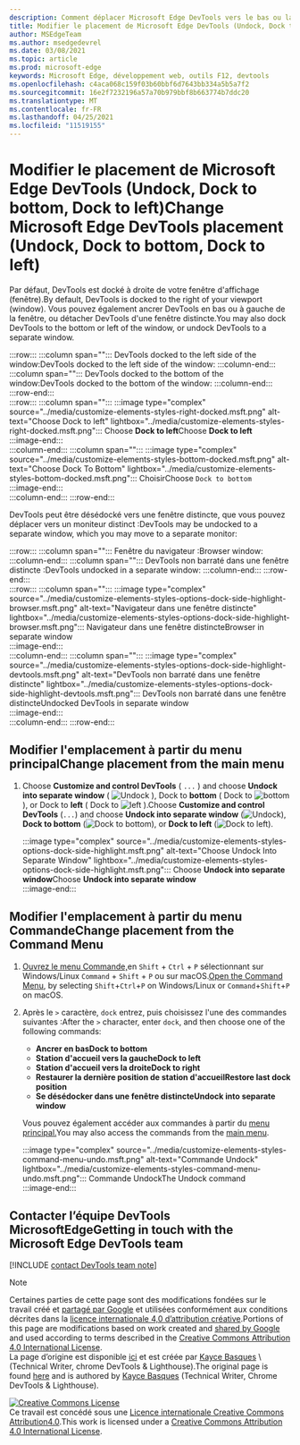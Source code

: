 ```yaml
---
description: Comment déplacer Microsoft Edge DevTools vers le bas ou la gauche de votre fenêtre d'affichage, ou vers une fenêtre distincte.
title: Modifier le placement de Microsoft Edge DevTools (Undock, Dock to bottom, Dock to left)
author: MSEdgeTeam
ms.author: msedgedevrel
ms.date: 03/08/2021
ms.topic: article
ms.prod: microsoft-edge
keywords: Microsoft Edge, développement web, outils F12, devtools
ms.openlocfilehash: c4aca068c159f03b60bbf6d7643bb334a5b5a7f2
ms.sourcegitcommit: 16e2f7232196a57a70b979bbf8b663774b7ddc20
ms.translationtype: MT
ms.contentlocale: fr-FR
ms.lasthandoff: 04/25/2021
ms.locfileid: "11519155"
---
```

<!-- Copyright Kayce Basques 

   Licensed under the Apache License, Version 2.0 (the "License");
   you may not use this file except in compliance with the License.
   You may obtain a copy of the License at

       https://www.apache.org/licenses/LICENSE-2.0

   Unless required by applicable law or agreed to in writing, software
   distributed under the License is distributed on an "AS IS" BASIS,
   WITHOUT WARRANTIES OR CONDITIONS OF ANY KIND, either express or implied.
   See the License for the specific language governing permissions and
   limitations under the License.  -->

# <a name="change-microsoft-edge-devtools-placement-undock-dock-to-bottom-dock-to-left"></a><span data-ttu-id="5e1a6-104">Modifier le placement de Microsoft Edge DevTools (Undock, Dock to bottom, Dock to left)</span><span class="sxs-lookup"><span data-stu-id="5e1a6-104">Change Microsoft Edge DevTools placement (Undock, Dock to bottom, Dock to left)</span></span>  

<span data-ttu-id="5e1a6-105">Par défaut, DevTools est docké à droite de votre fenêtre d'affichage (fenêtre).</span><span class="sxs-lookup"><span data-stu-id="5e1a6-105">By default, DevTools is docked to the right of your viewport (window).</span></span>  <span data-ttu-id="5e1a6-106">Vous pouvez également ancrer DevTools en bas ou à gauche de la fenêtre, ou détacher DevTools d'une fenêtre distincte.</span><span class="sxs-lookup"><span data-stu-id="5e1a6-106">You may also dock DevTools to the bottom or left of the window, or undock DevTools to a separate window.</span></span>

:::row:::
   :::column span="":::
      <span data-ttu-id="5e1a6-107">DevTools docked to the left side of the window:</span><span class="sxs-lookup"><span data-stu-id="5e1a6-107">DevTools docked to the left side of the window:</span></span>
   :::column-end:::
   :::column span="":::
      <span data-ttu-id="5e1a6-108">DevTools docked to the bottom of the window:</span><span class="sxs-lookup"><span data-stu-id="5e1a6-108">DevTools docked to the bottom of the window:</span></span>
   :::column-end:::
:::row-end:::  
:::row:::
   :::column span="":::
      :::image type="complex" source="../media/customize-elements-styles-right-docked.msft.png" alt-text="Choose Dock to left" lightbox="../media/customize-elements-styles-right-docked.msft.png":::
         <span data-ttu-id="5e1a6-110">Choose **Dock to left**</span><span class="sxs-lookup"><span data-stu-id="5e1a6-110">Choose **Dock to left**</span></span>  
      :::image-end:::  
   :::column-end:::
   :::column span="":::
      :::image type="complex" source="../media/customize-elements-styles-bottom-docked.msft.png" alt-text="Choose Dock To Bottom" lightbox="../media/customize-elements-styles-bottom-docked.msft.png":::
         <span data-ttu-id="5e1a6-112">Choisir</span><span class="sxs-lookup"><span data-stu-id="5e1a6-112">Choose</span></span> `Dock to bottom`  
      :::image-end:::  
   :::column-end:::
:::row-end:::  

<span data-ttu-id="5e1a6-113">DevTools peut être désédocké vers une fenêtre distincte, que vous pouvez déplacer vers un moniteur distinct :</span><span class="sxs-lookup"><span data-stu-id="5e1a6-113">DevTools may be undocked to a separate window, which you may move to a separate monitor:</span></span>

:::row:::
   :::column span="":::
      <span data-ttu-id="5e1a6-114">Fenêtre du navigateur :</span><span class="sxs-lookup"><span data-stu-id="5e1a6-114">Browser window:</span></span>
   :::column-end:::
   :::column span="":::
      <span data-ttu-id="5e1a6-115">DevTools non barraté dans une fenêtre distincte :</span><span class="sxs-lookup"><span data-stu-id="5e1a6-115">DevTools undocked in a separate window:</span></span>
   :::column-end:::
:::row-end:::  
:::row:::
   :::column span="":::
      :::image type="complex" source="../media/customize-elements-styles-options-dock-side-highlight-browser.msft.png" alt-text="Navigateur dans une fenêtre distincte" lightbox="../media/customize-elements-styles-options-dock-side-highlight-browser.msft.png":::
         <span data-ttu-id="5e1a6-117">Navigateur dans une fenêtre distincte</span><span class="sxs-lookup"><span data-stu-id="5e1a6-117">Browser in separate window</span></span>  
      :::image-end:::  
   :::column-end:::
   :::column span="":::
      :::image type="complex" source="../media/customize-elements-styles-options-dock-side-highlight-devtools.msft.png" alt-text="DevTools non barraté dans une fenêtre distincte" lightbox="../media/customize-elements-styles-options-dock-side-highlight-devtools.msft.png":::
         <span data-ttu-id="5e1a6-119">DevTools non barraté dans une fenêtre distincte</span><span class="sxs-lookup"><span data-stu-id="5e1a6-119">Undocked DevTools in separate window</span></span>  
      :::image-end:::  
   :::column-end:::
:::row-end:::  

## <a name="change-placement-from-the-main-menu"></a><span data-ttu-id="5e1a6-120">Modifier l'emplacement à partir du menu principal</span><span class="sxs-lookup"><span data-stu-id="5e1a6-120">Change placement from the main menu</span></span>  

1.  <span data-ttu-id="5e1a6-121">Choose **Customize and control DevTools** \( `...` \) and choose **Undock into separate window** \( ![ Undock ](../media/undock-icon.msft.png) \), Dock to **bottom** \( Dock to ![ bottom ](../media/bottom-icon.msft.png) \), or Dock to **left** \( Dock to ![ left ](../media/left-icon.msft.png) \).</span><span class="sxs-lookup"><span data-stu-id="5e1a6-121">Choose **Customize and control DevTools** \(`...`\) and choose **Undock into separate window** \(![Undock](../media/undock-icon.msft.png)\), **Dock to bottom** \(![Dock to bottom](../media/bottom-icon.msft.png)\), or **Dock to left** \(![Dock to left](../media/left-icon.msft.png)\).</span></span>  
    
    :::image type="complex" source="../media/customize-elements-styles-options-dock-side-highlight.msft.png" alt-text="Choose Undock Into Separate Window" lightbox="../media/customize-elements-styles-options-dock-side-highlight.msft.png":::
       <span data-ttu-id="5e1a6-123">Choose **Undock into separate window**</span><span class="sxs-lookup"><span data-stu-id="5e1a6-123">Choose **Undock into separate window**</span></span>  
    :::image-end:::  
    
## <a name="change-placement-from-the-command-menu"></a><span data-ttu-id="5e1a6-124">Modifier l'emplacement à partir du menu Commande</span><span class="sxs-lookup"><span data-stu-id="5e1a6-124">Change placement from the Command Menu</span></span>  

1.  <span data-ttu-id="5e1a6-125">[Ouvrez le menu Commande,][DevtoolsCommandMenu]en `Shift` + `Ctrl` + `P` sélectionnant sur Windows/Linux `Command` + `Shift` + `P` ou sur macOS.</span><span class="sxs-lookup"><span data-stu-id="5e1a6-125">[Open the Command Menu][DevtoolsCommandMenu], by selecting `Shift`+`Ctrl`+`P` on Windows/Linux or `Command`+`Shift`+`P` on macOS.</span></span>  
1.  <span data-ttu-id="5e1a6-126">Après le `>` caractère, `dock` entrez, puis choisissez l'une des commandes suivantes :</span><span class="sxs-lookup"><span data-stu-id="5e1a6-126">After the `>` character, enter `dock`, and then choose one of the following commands:</span></span>  
    
    *  **<span data-ttu-id="5e1a6-127">Ancrer en bas</span><span class="sxs-lookup"><span data-stu-id="5e1a6-127">Dock to bottom</span></span>**
    *  **<span data-ttu-id="5e1a6-128">Station d'accueil vers la gauche</span><span class="sxs-lookup"><span data-stu-id="5e1a6-128">Dock to left</span></span>**
    *  **<span data-ttu-id="5e1a6-129">Station d'accueil vers la droite</span><span class="sxs-lookup"><span data-stu-id="5e1a6-129">Dock to right</span></span>**
    *  **<span data-ttu-id="5e1a6-130">Restaurer la dernière position de station d'accueil</span><span class="sxs-lookup"><span data-stu-id="5e1a6-130">Restore last dock position</span></span>**
    *  **<span data-ttu-id="5e1a6-131">Se désédocker dans une fenêtre distincte</span><span class="sxs-lookup"><span data-stu-id="5e1a6-131">Undock into separate window</span></span>**
    
    <span data-ttu-id="5e1a6-132">Vous pouvez également accéder aux commandes à partir du [menu principal.](#change-placement-from-the-main-menu)</span><span class="sxs-lookup"><span data-stu-id="5e1a6-132">You may also access the commands from the [main menu](#change-placement-from-the-main-menu).</span></span> 
    
    :::image type="complex" source="../media/customize-elements-styles-command-menu-undo.msft.png" alt-text="Commande Undock" lightbox="../media/customize-elements-styles-command-menu-undo.msft.png":::
       <span data-ttu-id="5e1a6-134">Commande Undock</span><span class="sxs-lookup"><span data-stu-id="5e1a6-134">The Undock command</span></span>  
    :::image-end:::  
    
## <a name="getting-in-touch-with-the-microsoft-edge-devtools-team"></a><span data-ttu-id="5e1a6-135">Contacter l’équipe DevTools MicrosoftEdge</span><span class="sxs-lookup"><span data-stu-id="5e1a6-135">Getting in touch with the Microsoft Edge DevTools team</span></span>  

[!INCLUDE [contact DevTools team note](../includes/contact-devtools-team-note.md)]  

<!-- links -->  

[DevtoolsCommandMenu]: ../command-menu/index.md "Exécuter des commandes avec le menu DevTools Command de Microsoft Edge | Documents Microsoft"  

> [!NOTE]
> <span data-ttu-id="5e1a6-137">Certaines parties de cette page sont des modifications fondées sur le travail créé et [partagé par Google][GoogleSitePolicies] et utilisées conformément aux conditions décrites dans la [licence internationale 4,0 d’attribution créative][CCA4IL].</span><span class="sxs-lookup"><span data-stu-id="5e1a6-137">Portions of this page are modifications based on work created and [shared by Google][GoogleSitePolicies] and used according to terms described in the [Creative Commons Attribution 4.0 International License][CCA4IL].</span></span>  
> <span data-ttu-id="5e1a6-138">La page d’origine est disponible [ici](https://developers.google.com/web/tools/chrome-devtools/customize/placement) et est créée par [Kayce Basques][KayceBasques] \ (Technical Writer, chrome DevTools \& Lighthouse\).</span><span class="sxs-lookup"><span data-stu-id="5e1a6-138">The original page is found [here](https://developers.google.com/web/tools/chrome-devtools/customize/placement) and is authored by [Kayce Basques][KayceBasques] \(Technical Writer, Chrome DevTools \& Lighthouse\).</span></span>  

[![Creative Commons License][CCby4Image]][CCA4IL]  
<span data-ttu-id="5e1a6-140">Ce travail est concédé sous une [Licence internationale Creative Commons Attribution4.0][CCA4IL].</span><span class="sxs-lookup"><span data-stu-id="5e1a6-140">This work is licensed under a [Creative Commons Attribution 4.0 International License][CCA4IL].</span></span>  

[CCA4IL]: https://creativecommons.org/licenses/by/4.0  
[CCby4Image]: https://i.creativecommons.org/l/by/4.0/88x31.png  
[GoogleSitePolicies]: https://developers.google.com/terms/site-policies  
[KayceBasques]: https://developers.google.com/web/resources/contributors/kaycebasques  
